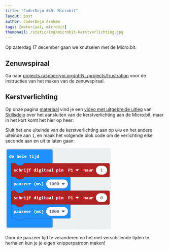 ```yaml
---
title: "CoderDojo #49: Microbit"
layout: post
author: CoderDojo Arnhem
tags: [materiaal, microbit]
thumbnail: /static/img/microbit-kerstverlichting.jpg
---
```


Op zaterdag 17 december gaan we knutselen met de Micro:bit.

## Zenuwspiraal

Ga naar [projects.raspberrypi.org/nl-NL/projects/frustration](https://projects.raspberrypi.org/nl-NL/projects/frustration) voor de instructies van het maken van de zenuwspiraal.

## Kerstverlichting

Op onze pagina [materiaal](https://coderdojo-arnhem.github.io/materiaal) vind je een [video met uitgebreide uitleg](https://www.skillsdojo.nl/microcomputer-uitvinden/kerst/) van [Skillsdojo](https://www.skillsdojo.nl/) over het aansluiten van de kerstverlichting aan de Micro:bit, maar in het kort komt het hier op heer:

Sluit het ene uiteinde van de kerstverlichting aan op `GND` en het andere uiteinde aan `1`, en maak het volgende blok code om de verlichting elke seconde aan en uit te laten gaan:

![Microbit verlichting blok](/static/img/blog/Microbit_kerstverlichting.png)

Door de pauzeer tijd te veranderen en het met verschillende tijden te herhalen kun je je eigen knipperpatroon maken!
